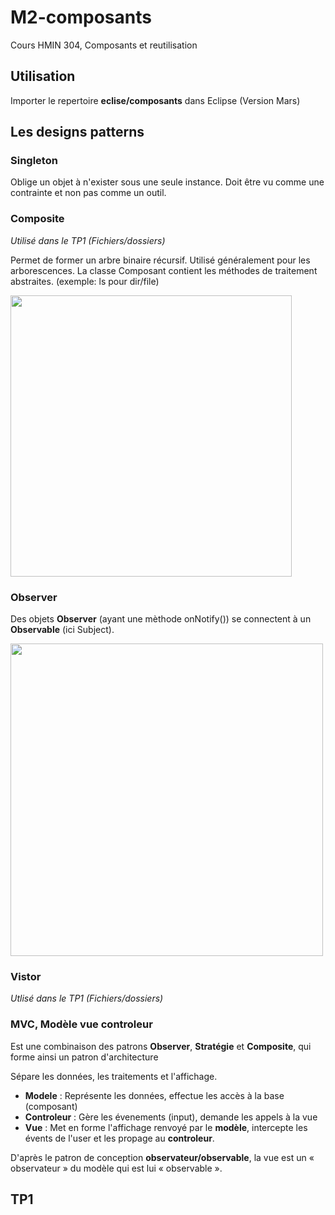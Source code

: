 # M2-composants
Cours HMIN 304, Composants et reutilisation

## Utilisation
Importer le repertoire **eclise/composants** dans Eclipse (Version Mars)

## Les designs patterns

### Singleton
Oblige un objet à n'exister sous une seule instance.
Doit être vu comme une contrainte et non pas comme un outil.

### Composite
_Utilisé dans le TP1 (Fichiers/dossiers)_

Permet de former un arbre binaire récursif. Utilisé généralement pour les arborescences.
La classe Composant contient les méthodes de traitement abstraites. (exemple: ls pour dir/file)

<a href="https://fr.wikipedia.org/wiki/Objet_composite">
<img src="https://upload.wikimedia.org/wikipedia/commons/thumb/e/e9/Composite_UML_class_diagram_fr.svg/960px-Composite_UML_class_diagram_fr.svg.png" width="450" >
</a>


### Observer

Des objets **Observer** (ayant une mèthode onNotify()) se connectent à un **Observable** (ici Subject).

<a href="https://fr.wikipedia.org/wiki/Observateur_(patron_de_conception)">
<img src="https://upload.wikimedia.org/wikipedia/commons/thumb/8/8d/Observer.svg/854px-Observer.svg.png" width="500" >
</a>


### Vistor
_Utlisé dans le TP1 (Fichiers/dossiers)_

### MVC, Modèle vue controleur

Est une combinaison des patrons **Observer**, **Stratégie** et **Composite**, qui forme ainsi un patron d'architecture

Sépare les données, les traitements et l'affichage.
- **Modele** : Représente les données, effectue les accès à la base (composant)
- **Controleur** : Gère les évenements (input), demande les appels à la vue
- **Vue** : Met en forme l'affichage renvoyé par le **modèle**, intercepte les évents de l'user et les propage au **controleur**. 

D'après le patron de conception **observateur/observable**, la vue est un « observateur » du modèle qui est lui « observable ».




## TP1
